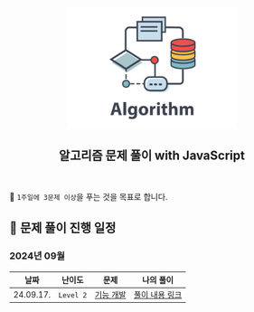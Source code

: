 <div align="center">
  <br />
  <img src="./assets/algorithm.png" alt="Algorithm" width="300px" />
  <br />
  <h2>알고리즘 문제 풀이 with JavaScript</h2>
  <br />
</div>

🎯 `1주일에 3문제 이상`을 푸는 것을 목표로 합니다.

## 📅 문제 풀이 진행 일정

### 2024년 09월

|   날짜    |  난이도   |                                       문제                                        |                                             나의 풀이                                              |
| :-------: | :-------: | :-------------------------------------------------------------------------------: | :----------------------------------------------------------------------------------------------: |
| 24.09.17. | `Level 2` | [기능 개발](https://school.programmers.co.kr/learn/courses/30/lessons/42586) | [풀이 내용 링크](https://github.com/candymask0712/algorithm-with-js/blob/main/stack_queue/.js) |
